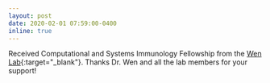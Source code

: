 ```yaml
---
layout: post
date: 2020-02-01 07:59:00-0400
inline: true
---
```


Received Computational and Systems Immunology Fellowship from the [Wen Lab](http://cheresearch.engin.umich.edu/wen/){:target="\_blank"}. Thanks Dr. Wen and all the lab members for your support!